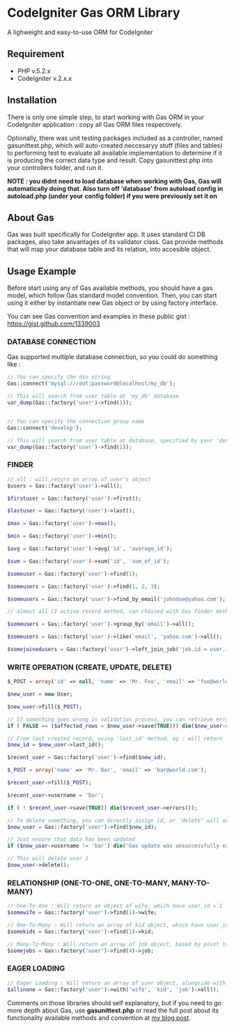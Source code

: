 # CodeIgniter Gas ORM Library

A lighweight and easy-to-use ORM for CodeIgniter

## Requirement

* PHP v.5.2.x
* CodeIgniter v.2.x.x

## Installation

There is only one simple step, to start working with Gas ORM in your CodeIgniter application : copy all Gas ORM files respectively. 

Optionally, there was unit testing packages included as a controller, named gasunittest.php, which will auto-created neccesaryy stuff (files and tables) to performing test to evaluate all available implementation to determine if it is producing the correct data type and result. Copy gasunittest.php into your controllers folder, and run it.

**NOTE : you didnt need to load database when working with Gas, Gas will automatically doing that. Also turn off 'database' from autoload config in autoload.php (under your config folder) if you were previously set it on**

## About Gas

Gas was built specifically for CodeIgniter app. It uses standard CI DB packages, also take anvantages of its validator class. Gas provide methods that will map your database table and its relation, into accesible object.

## Usage Example

Before start using any of Gas available methods, you should have a gas model, which follow Gas standard model convention. Then, you can start using it either by instantiate new Gas object or by using factory interface.

You can see Gas convention and examples in these public gist : https://gist.github.com/1339003

### DATABASE CONNECTION

Gas supported multiple database connection, so you could do something like :

```php
// You can specify the dsn string
Gas::connect('mysql://root:password@localhost/my_db');

// This will search from user table at 'my_db' database
var_dump(Gas::factory('user')->find(1));


// You can specify the connection group name
Gas::connect('develop');

// This will search from user table at database, specified by your 'develop' group configuration
var_dump(Gas::factory('user')->find(1));
```

### FINDER

```php
// all : will return an array of user's object
$users = Gas::factory('user')->all();

$firstuser = Gas::factory('user')->first();

$lastuser = Gas::factory('user')->last();

$max = Gas::factory('user')->max();

$min = Gas::factory('user')->min();

$avg = Gas::factory('user')->avg('id', 'average_id');

$sum = Gas::factory('user')->sum('id', 'sum_of_id');

$someuser = Gas::factory('user')->find(1);

$someusers = Gas::factory('user')->find(1, 2, 3);

$someusers = Gas::factory('user')->find_by_email('johndoe@yahoo.com');

// almost all CI active record method, can chained with Gas finder method.

$someusers = Gas::factory('user')->group_by('email')->all();

$someusers = Gas::factory('user')->like('email', 'yahoo.com')->all();

$somejoinedusers = Gas::factory('user')->left_join_job('job.id = user.id')->all();
```

### WRITE OPERATION (CREATE, UPDATE, DELETE)

```php
$_POST = array('id' => null, 'name' => 'Mr. Foo', 'email' => 'foo@world.com', 'username' => 'foo');

$new_user = new User;

$new_user->fill($_POST);

// If something goes wrong in validation process, you can retrieve error via 'errors' method
if ( FALSE == ($affected_rows = $new_user->save(TRUE))) die($new_user->errors());

// From last created record, using 'last_id' method, eg : will return '1', because above is first record
$new_id = $new_user->last_id();

$recent_user = Gas::factory('user')->find($new_id);

$_POST = array('name' => 'Mr. Bar', 'email' => 'bar@world.com');

$recent_user->fill($_POST);

$recent_user->username = 'bar';

if ( ! $recent_user->save(TRUE)) die($recent_user->errors());

// To delete something, you can directly assign id, or 'delete' will see through your recorded logic, eg : 
$now_user = Gas::factory('user')->find($new_id);

// Just ensure that data has been updated 
if ($now_user->username != 'bar') die('Gas update was unsuccessfully executed!');

// This will delete user 1 
$now_user->delete();
```

### RELATIONSHIP (ONE-TO-ONE, ONE-TO-MANY, MANY-TO-MANY)

```php
// One-To-One : Will return an object of wife, which have user_id = 1
$somewife = Gas::factory('user')->find(1)->wife;

// One-To-Many : Will return an array of kid object, which have user_id = 1
$somekids = Gas::factory('user')->find(1)->kid;

// Many-To-Many : Will return an array of job object, based by pivot table (job_user), which have user_id = 4
$somejobs = Gas::factory('user')->find(4)->job;
```

### EAGER LOADING

```php
// Eager Loading : Will return an array of user object, alongside with each relational table with WHERE IN(N+)
$allinone = Gas::factory('user')->with('wife', 'kid', 'job')->all();
```

Comments on those libraries should self explanatory, but if you need to go more depth about Gas, use **gasunittest.php** or read the full post about its functionality available methods and convention at [my blog post](http://taufanaditya.com/gas-orm "Gas ORM").
